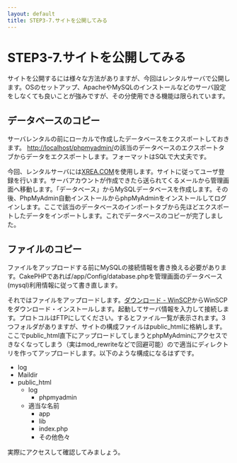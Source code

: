 ```yaml
---
layout: default
title: STEP3-7.サイトを公開してみる
---
```

# STEP3-7.サイトを公開してみる

サイトを公開するには様々な方法がありますが、今回はレンタルサーバで公開します。OSのセットアップ、ApacheやMySQLのインストールなどのサーバ設定をしなくても良いことが強みですが、その分使用できる機能は限られています。

## データベースのコピー

サーバレンタルの前にローカルで作成したデータベースをエクスポートしておきます。 [http://localhost/phpmyadmin/](http://localhost/phpmyadmin/)の該当のデータベースのエクスポートタブからデータをエクスポートします。フォーマットはSQLで大丈夫です。

今回、レンタルサーバには[XREA.COM](http://www.xrea.com/signup/)を使用します。サイトに従ってユーザ登録を行います。サーバアカウントが作成できたら送られてくるメールから管理画面へ移動します。「データベース」からMySQLデータベースを作成します。その後、PhpMyAdmin自動インストールからphpMyAdminをインストールしてログインします。ここで該当のデータベースのインポートタブから先ほどエクスポートしたデータをインポートします。これでデータベースのコピーが完了しました。

## ファイルのコピー

ファイルをアップロードする前にMySQLの接続情報を書き換える必要があります。CakePHPであれば/app/Config/database.phpを管理画面のデータベース(mysql)利用情報に従って書き直します。

それではファイルをアップロードします。[ダウンロード - WinSCP](http://sourceforge.jp/projects/winscp/releases/)からWinSCPをダウンロード・インストールします。起動してサーバ情報を入力して接続します。プロトコルはFTPにしてください。するとファイル一覧が表示されます。3つフォルダがありますが、サイトの構成ファイルはpublic_htmlに格納します。ここでpublic_html直下にアップロードしてしまうとphpMyAdminにアクセスできなくなってしまう（実はmod_rewriteなどで回避可能）ので適当にディレクトリを作ってアップロードします。以下のような構成になるはずです。

* log
* Maildir
* public_html
	* log
		* phpmyadmin
	* 適当な名前
		* app
		* lib
		* index.php
		* その他色々

実際にアクセスして確認してみましょう。